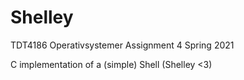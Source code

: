 # Shelley

TDT4186 Operativsystemer
Assignment 4
Spring 2021

C implementation of a (simple) Shell (Shelley <3)
